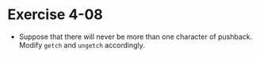 # Exercise 4-08

- Suppose that there will never be more than one character of pushback.
Modify `getch` and `ungetch` accordingly.
